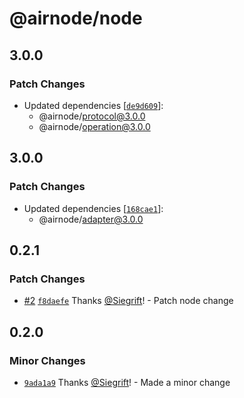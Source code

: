 # @airnode/node

## 3.0.0

### Patch Changes

- Updated dependencies [[`de9d609`](https://github.com/Siegrift/airnode/commit/de9d60989501d22b7f81da9dc7411967599c73c6)]:
  - @airnode/protocol@3.0.0
  - @airnode/operation@3.0.0

## 3.0.0

### Patch Changes

- Updated dependencies [[`168cae1`](https://github.com/Siegrift/airnode/commit/168cae1fffad43a02486ffae4b50c9c8ad037377)]:
  - @airnode/adapter@3.0.0

## 0.2.1

### Patch Changes

- [#2](https://github.com/Siegrift/airnode/pull/2) [`f8daefe`](https://github.com/Siegrift/airnode/commit/f8daefeba874cf2d4761247a3328811ed35c4682) Thanks [@Siegrift](https://github.com/Siegrift)! - Patch node change

## 0.2.0

### Minor Changes

- [`9ada1a9`](https://github.com/Siegrift/airnode/commit/9ada1a965999d6adff55c017365967f46365d555) Thanks [@Siegrift](https://github.com/Siegrift)! - Made a minor change
